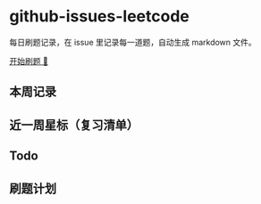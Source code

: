 # github-issues-leetcode

每日刷题记录，在 issue 里记录每一道题，自动生成 markdown 文件。

[开始刷题 💪](https://github.com/winterggg/leetcode/issues/new/choose)

## 本周记录

<!-- weekly -->

## 近一周星标（复习清单）

<!-- starred -->

## Todo

<!-- todo -->

## 刷题计划

<!-- plan -->

